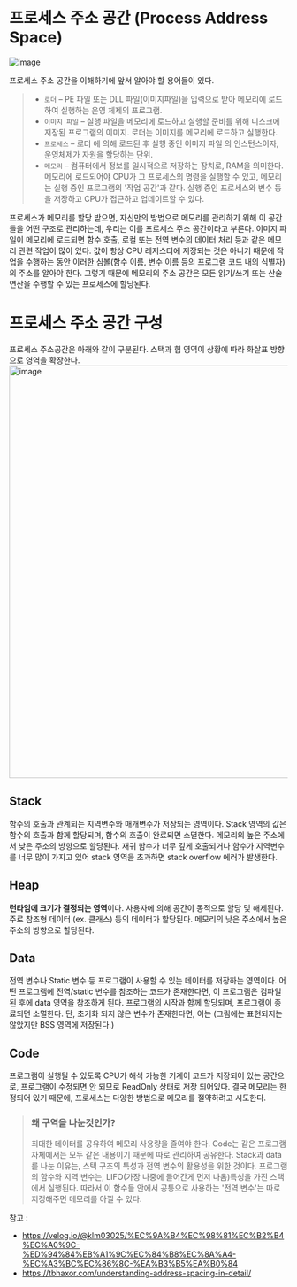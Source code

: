 # 프로세스 주소 공간 (Process Address Space)

![image](https://github.com/amazinguss/cs_study/assets/103317018/5f55cd58-e2c9-4d81-8d31-56ee73b5961b)

프로세스 주소 공간을 이해하기에 앞서 알아야 할 용어들이 있다.

> * `로더` – PE 파일 또는 DLL 파일(이미지파일)을 입력으로 받아 메모리에 로드하여 실행하는 운영 체제의 프로그램.
> * `이미지 파일` – 실행 파일을 메모리에 로드하고 실행할 준비를 위해 디스크에 저장된 프로그램의 이미지. 로더는 이미지를 메모리에 로드하고 실행한다.
> * `프로세스` – 로더 에 의해 로드된 후 실행 중인 이미지 파일 의 인스턴스이자, 운영체제가 자원을 할당하는 단위.
> * `메모리` – 컴퓨터에서 정보를 일시적으로 저장하는 장치로, RAM을 의미한다. 메모리에 로드되어야 CPU가 그 프로세스의 명령을 실행할 수 있고, 메모리는 실행 중인 프로그램의 '작업 공간'과 같다. 
>      실행 중인 프로세스와 변수 등을 저장하고 CPU가 접근하고 업데이트할 수 있다.

프로세스가 메모리를 할당 받으면, 자신만의 방법으로 메모리를 관리하기 위해 이 공간들을 어떤 구조로 관리하는데, 우리는 이를 프로세스 주소 공간이라고 부른다.
이미지 파일이 메모리에 로드되면 함수 호출, 로컬 또는 전역 변수의 데이터 처리 등과 같은 메모리 관련 작업이 많이 있다. 
값이 항상 CPU 레지스터에 저장되는 것은 아니기 때문에 작업을 수행하는 동안 이러한 심볼(함수 이름, 변수 이름 등의 프로그램 코드 내의 식별자)의 주소를 알아야 한다. 
그렇기 때문에 메모리의 주소 공간은 모든 읽기/쓰기 또는 산술 연산을 수행할 수 있는 프로세스에 할당된다.

# 프로세스 주소 공간 구성
프로세스 주소공간은 아래와 같이 구분된다. 스택과 힙 영역이 상황에 따라 화살표 방향으로 영역을 확장한다.
<img width="746" alt="image" src="https://github.com/amazinguss/cs_study/assets/103317018/71ed10f7-b462-4de9-a4ee-ba3adf0850fb">

## Stack 
함수의 호출과 관계되는 지역변수와 매개변수가 저장되는 영역이다.
Stack 영역의 값은 함수의 호출과 함께 할당되며, 함수의 호출이 완료되면 소멸한다.
메모리의 높은 주소에서 낮은 주소의 방향으로 할당된다.
재귀 함수가 너무 깊게 호출되거나 함수가 지역변수를 너무 많이 가지고 있어 stack 영역을 초과하면 stack overflow 에러가 발생한다.

## Heap
**런타임에 크기가 결정되는 영역**이다. 사용자에 의해 공간이 동적으로 할당 및 해제된다.
주로 참조형 데이터 (ex. 클래스) 등의 데이터가 할당된다.
메모리의 낮은 주소에서 높은 주소의 방향으로 할당된다.

## Data
전역 변수나 Static 변수 등 프로그램이 사용할 수 있는 데이터를 저장하는 영역이다.
어떤 프로그램에 전역/static 변수를 참조하는 코드가 존재한다면, 이 프로그램은 컴파일 된 후에 data 영역을 참조하게 된다.
프로그램의 시작과 함께 할당되며, 프로그램이 종료되면 소멸한다. 단, 초기화 되지 않은 변수가 존재한다면, 이는 (그림에는 표현되지는 않았지만 BSS 영역에 저장된다.)

## Code 
프로그램이 실행될 수 있도록 CPU가 해석 가능한 기계어 코드가 저장되어 있는 공간으로,
프로그램이 수정되면 안 되므로 ReadOnly 상태로 저장 되어있다.
결국 메모리는 한정되어 있기 때문에, 프로세스는 다양한 방법으로 메모리를 절약하려고 시도한다.

> ### 왜 구역을 나눈것인가?
> 최대한 데이터를 공유하여 메모리 사용량을 줄여야 한다.
> Code는 같은 프로그램 자체에서는 모두 같은 내용이기 때문에 따로 관리하여 공유한다.
> Stack과 data를 나눈 이유는, 스택 구조의 특성과 전역 변수의 활용성을 위한 것이다.
> 프로그램의 함수와 지역 변수는, LIFO(가장 나중에 들어간게 먼저 나옴)특성을 가진 스택에서 실행된다.
> 따라서 이 함수들 안에서 공통으로 사용하는 '전역 변수'는 따로 지정해주면 메모리를 아낄 수 있다.


참고 : 
* https://velog.io/@klm03025/%EC%9A%B4%EC%98%81%EC%B2%B4%EC%A0%9C-%ED%94%84%EB%A1%9C%EC%84%B8%EC%8A%A4-%EC%A3%BC%EC%86%8C-%EA%B3%B5%EA%B0%84
* https://tbhaxor.com/understanding-address-spacing-in-detail/



